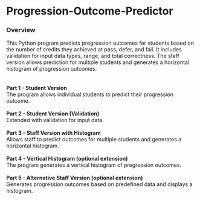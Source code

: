 # Progression-Outcome-Predictor
<h3>Overview</h3>
This Python program predicts progression outcomes for students based on the number of credits they achieved at pass, defer, and fail. It includes validation for input data types, range, and total correctness. The staff version allows prediction for multiple students and generates a horizontal histogram of progression outcomes.
</br>
</br>
</br>
<strong>Part 1 - Student Version</strong>
</br>
The program allows individual students to predict their progression outcome.
</br>
</br>
<strong>Part 2 - Student Version (Validation)</strong>
</br>
Extended with validation for input data.
</br>
</br>
<strong>Part 3 - Staff Version with Histogram</strong>
</br>
Allows staff to predict outcomes for multiple students and generates a horizontal histogram.
</br>
</br>
<strong>Part 4 - Vertical Histogram (optional extension)</strong>
</br>
The program generates a vertical histogram of progression outcomes.
</br>
</br>
<strong>Part 5 - Alternative Staff Version (optional extension)</strong>
</br>
Generates progression outcomes based on predefined data and displays a histogram.
